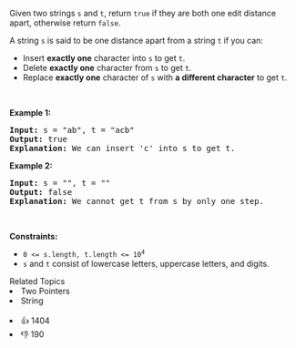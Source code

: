 <p>Given two strings <code>s</code> and <code>t</code>, return <code>true</code> if they are both one edit distance apart, otherwise return <code>false</code>.</p>

<p>A string <code>s</code> is said to be one distance apart from a string <code>t</code> if you can:</p>

<ul> 
 <li>Insert <strong>exactly one</strong> character into <code>s</code> to get <code>t</code>.</li> 
 <li>Delete <strong>exactly one</strong> character from <code>s</code> to get <code>t</code>.</li> 
 <li>Replace <strong>exactly one</strong> character of <code>s</code> with <strong>a different character</strong> to get <code>t</code>.</li> 
</ul>

<p>&nbsp;</p> 
<p><strong class="example">Example 1:</strong></p>

<pre>
<strong>Input:</strong> s = "ab", t = "acb"
<strong>Output:</strong> true
<strong>Explanation:</strong> We can insert 'c' into s&nbsp;to get&nbsp;t.
</pre>

<p><strong class="example">Example 2:</strong></p>

<pre>
<strong>Input:</strong> s = "", t = ""
<strong>Output:</strong> false
<strong>Explanation:</strong> We cannot get t from s by only one step.
</pre>

<p>&nbsp;</p> 
<p><strong>Constraints:</strong></p>

<ul> 
 <li><code>0 &lt;= s.length, t.length &lt;= 10<sup>4</sup></code></li> 
 <li><code>s</code> and <code>t</code> consist of lowercase letters, uppercase letters, and digits.</li> 
</ul>

<div><div>Related Topics</div><div><li>Two Pointers</li><li>String</li></div></div><br><div><li>👍 1404</li><li>👎 190</li></div>